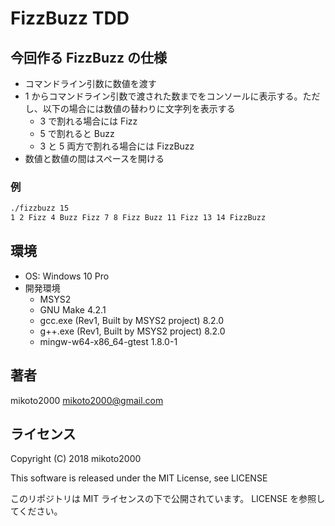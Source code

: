 # FizzBuzz TDD

## 今回作る FizzBuzz の仕様

- コマンドライン引数に数値を渡す
- 1 からコマンドライン引数で渡された数までをコンソールに表示する。ただし、以下の場合には数値の替わりに文字列を表示する
    - 3 で割れる場合には Fizz
    - 5 で割れると Buzz
    - 3 と 5 両方で割れる場合には FizzBuzz
- 数値と数値の間はスペースを開ける


### 例

```sh
./fizzbuzz 15
1 2 Fizz 4 Buzz Fizz 7 8 Fizz Buzz 11 Fizz 13 14 FizzBuzz
```


## 環境

- OS: Windows 10 Pro
- 開発環境
    - MSYS2
    - GNU Make 4.2.1
    - gcc.exe (Rev1, Built by MSYS2 project) 8.2.0
    - g++.exe (Rev1, Built by MSYS2 project) 8.2.0
    - mingw-w64-x86_64-gtest 1.8.0-1


## 著者

mikoto2000 <mikoto2000@gmail.com>


## ライセンス

Copyright (C) 2018 mikoto2000

This software is released under the MIT License, see LICENSE

このリポジトリは MIT ライセンスの下で公開されています。 LICENSE を参照してください。


